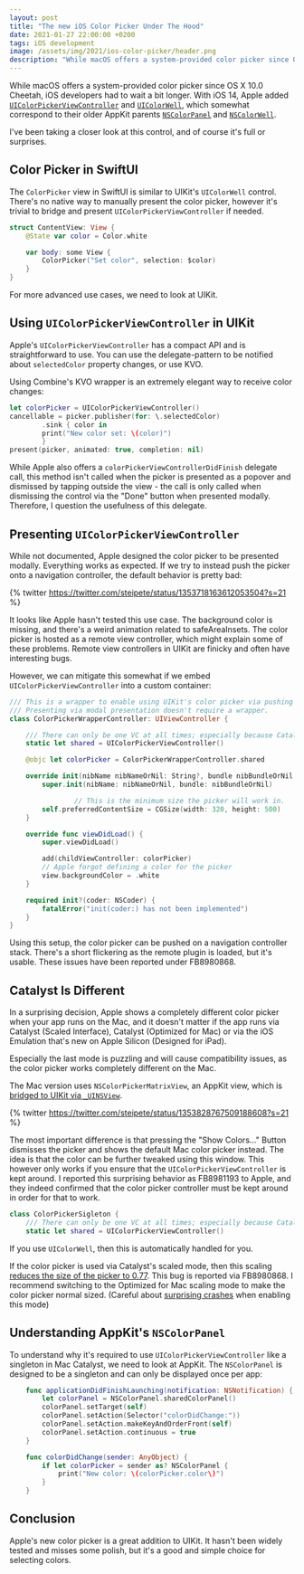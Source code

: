 ```yaml
---
layout: post
title: "The new iOS Color Picker Under The Hood"
date: 2021-01-27 22:00:00 +0200
tags: iOS development
image: /assets/img/2021/ios-color-picker/header.png
description: "While macOS offers a system-provided color picker since OS X 10.0 Cheetah, iOS developers had to wait a bit longer. Let's take a closer look at the new ColorPicker (SwiftUI) and UIColorPickerViewController (UIKit) controls."
---
```


While macOS offers a system-provided color picker since OS X 10.0 Cheetah, iOS developers had to wait a bit longer. With iOS 14, Apple added [`UIColorPickerViewController`](https://developer.apple.com/documentation/uikit/uicolorpickerviewcontroller) and [`UIColorWell`](https://developer.apple.com/documentation/uikit/uicolorwell), which somewhat correspond to their older AppKit parents [`NSColorPanel`](https://developer.apple.com/documentation/appkit/nscolorpanel) and [`NSColorWell`](https://developer.apple.com/documentation/appkit/nscolorwell).

I've been taking a closer look at this control, and of course it's full or surprises.

## Color Picker in SwiftUI

The `ColorPicker` view in SwiftUI is similar to UIKit's `UIColorWell` control. There's no native way to manually present the color picker, however it's trivial to bridge and present `UIColorPickerViewController` if needed.

```swift
struct ContentView: View {
    @State var color = Color.white

    var body: some View {
	    ColorPicker("Set color", selection: $color)
    }
}
```

For more advanced use cases, we need to look at UIKit.

## Using `UIColorPickerViewController` in UIKit

Apple's `UIColorPickerViewController` has a compact API and is straightforward to use. You can use the delegate-pattern to be notified about `selectedColor` property changes, or use KVO.

Using Combine's KVO wrapper is an extremely elegant way to receive color changes:

```swift
let colorPicker = UIColorPickerViewController()
cancellable = picker.publisher(for: \.selectedColor)
        .sink { color in
        print("New color set: \(color)")
        }
present(picker, animated: true, completion: nil)
```

While Apple also offers a `colorPickerViewControllerDidFinish` delegate call, this method isn't called when the picker is presented as a popover and dismissed by tapping outside the view - the call is only called when dismissing the control via the "Done" button when presented modally. Therefore, I question  the usefulness of this delegate.

## Presenting `UIColorPickerViewController`

While not documented, Apple designed the color picker to be presented modally. Everything works as expected. If we try to instead push the picker onto a navigation controller, the default behavior is pretty bad:

{% twitter https://twitter.com/steipete/status/1353718163612053504?s=21 %}

It looks like Apple hasn't tested this use case. The background color is missing, and there's a weird animation related to safeAreaInsets. The color picker is hosted as a remote view controller, which might explain some of these problems. Remote view controllers in UIKit are finicky and often have interesting bugs.

However, we can mitigate this somewhat if we embed `UIColorPickerViewController` into a custom container:

```swift
/// This is a wrapper to enable using UIKit's color picker via pushing in a navigation controller.
/// Presenting via modal presentation doesn't require a wrapper.
class ColorPickerWrapperController: UIViewController {

    /// There can only be one VC at all times; especially because Catalyst uses this with an external window.
    static let shared = UIColorPickerViewController()

    @objc let colorPicker = ColorPickerWrapperController.shared

    override init(nibName nibNameOrNil: String?, bundle nibBundleOrNil: Bundle?) {
        super.init(nibName: nibNameOrNil, bundle: nibBundleOrNil)

				// This is the minimum size the picker will work in.
        self.preferredContentSize = CGSize(width: 320, height: 500)
    }

    override func viewDidLoad() {
        super.viewDidLoad()

        add(childViewController: colorPicker)
        // Apple forgot defining a color for the picker
        view.backgroundColor = .white
    }

    required init?(coder: NSCoder) {
        fatalError("init(coder:) has not been implemented")
    }
}
```

Using this setup, the color picker can be pushed on a navigation controller stack. There's a short flickering as the remote plugin is loaded, but it's usable. These issues have been reported under FB8980868.

## Catalyst Is Different

In a surprising decision, Apple shows a completely different color picker when your app runs on the Mac, and it doesn't matter if the app runs via Catalyst (Scaled Interface), Catalyst (Optimized for Mac) or via the iOS Emulation that's new on Apple Silicon (Designed for iPad).

Especially the last mode is puzzling and will cause compatibility issues, as the color picker works completely different on the Mac.

The Mac version uses `NSColorPickerMatrixView`, an AppKit view, which is [bridged to UIKit via `_UINSView`](https://twitter.com/steipete/status/1353836791774777345).

{% twitter https://twitter.com/steipete/status/1353828767509188608?s=21 %}

The most important difference is that pressing the "Show Colors..." Button dismisses the picker and shows the default Mac color picker instead. The idea is that the color can be further tweaked using this window. This however only works if you ensure that the `UIColorPickerViewController` is kept around. I reported this surprising behavior as FB8981193 to Apple, and they indeed confirmed that the color picker controller must be kept around in order for that to work.

```swift
class ColorPickerSigleton {
    /// There can only be one VC at all times; especially because Catalyst uses this with an external window.
    static let shared = UIColorPickerViewController()
```

If you use `UIColorWell`, then this is automatically handled for you.

If the color picker is used via Catalyst's scaled mode, then this scaling [reduces the size of the picker to 0.77](https://twitter.com/steipete/status/1353708480511750148?s=21). This bug is reported via FB8980868. I recommend switching to the Optimized for Mac scaling mode to make the color picker normal sized. (Careful about [surprising crashes](https://steipete.com/posts/forbidden-controls-in-catalyst-mac-idiom/) when enabling this mode)

## Understanding AppKit's `NSColorPanel`

To understand why it's required to use `UIColorPickerViewController` like a singleton in Mac Catalyst, we need to look at AppKit. The `NSColorPanel` is designed to be a singleton and can only be displayed once per app:

```swift
	func applicationDidFinishLaunching(notification: NSNotification) {
		let colorPanel = NSColorPanel.sharedColorPanel()
		colorPanel.setTarget(self)
		colorPanel.setAction(Selector("colorDidChange:"))
		colorPanel.setAction.makeKeyAndOrderFront(self)
		colorPanel.setAction.continuous = true
	}

	func colorDidChange(sender: AnyObject) {
		if let colorPicker = sender as? NSColorPanel {
			print("New color: \(colorPicker.color\)")
		}
	}
```

## Conclusion

Apple's new color picker is a great addition to UIKit. It hasn't been widely tested and misses some polish, but it's a good and simple choice for selecting colors.